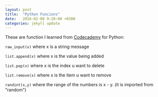 ```yaml
---
layout: post
title:  "Python Funcions"
date:   2016-02-08 9:20:00 +0300
categories: jekyll update
---
```


These are function I learned from [Codecademy][code-cademy] for Python:

```raw_input(x)``` where x is a string message

```list.append(x)``` where x is the value being added

```list.pop(x)``` where x is the index u want to delete

```list.remove(x)``` where x is the item u want to remove

```randint(x,y)``` where  the range of the numbers is x - y. (it is imported from "random")



[code-cademy]: https://www.codecademy.com
